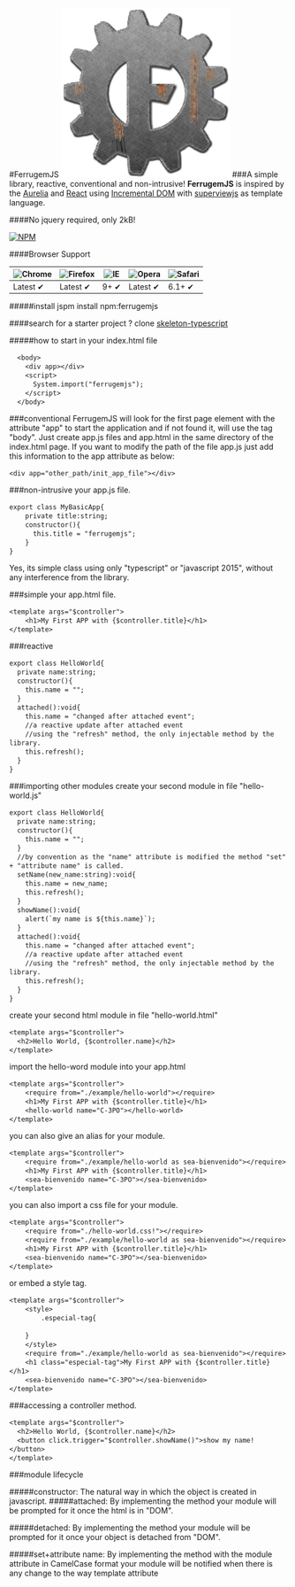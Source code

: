 #FerrugemJS
![Ferrugem Logo](/assets/img/ferrugemjs.png) 
###A simple library, reactive, conventional and non-intrusive!
**FerrugemJS** is inspired by the [Aurelia](http://aurelia.io/) and [React](https://facebook.github.io/react/) using [Incremental DOM](http://google.github.io/incremental-dom/) with [superviewjs](https://github.com/davidjamesstone/superviews.js) as template language.

####No jquery required, only 2kB!

[![NPM](https://nodei.co/npm/ferrugemjs.png?downloads=true&downloadRank=true&stars=true)](https://nodei.co/npm/ferrugemjs/)

####Browser Support

![Chrome](https://raw.github.com/alrra/browser-logos/master/chrome/chrome_48x48.png) | ![Firefox](https://raw.github.com/alrra/browser-logos/master/firefox/firefox_48x48.png) | ![IE](https://raw.github.com/alrra/browser-logos/master/internet-explorer/internet-explorer_48x48.png) | ![Opera](https://raw.github.com/alrra/browser-logos/master/opera/opera_48x48.png) | ![Safari](https://raw.github.com/alrra/browser-logos/master/safari/safari_48x48.png)
--- | --- | --- | --- | --- |
Latest ✔ | Latest ✔ | 9+ ✔ | Latest ✔ | 6.1+ ✔ |

#####install
jspm install npm:ferrugemjs

####search for a starter project ?
clone
[skeleton-typescript](https://github.com/ferrugemjs/skeleton-typescript)

#####how to start
in your index.html file

```
  <body>    
    <div app></div>
    <script>
      System.import("ferrugemjs");
    </script>
  </body>
```

###conventional
FerrugemJS will look for the first page element with the attribute "app" to start the application and if not found it, will use the tag "body".
Just create app.js files and app.html in the same directory of the index.html page.
If you want to modify the path of the file app.js just add this information to the app attribute as below:
```
<div app="other_path/init_app_file"></div>
```

###non-intrusive
your app.js file.
```
export class MyBasicApp{
    private title:string;
    constructor(){
      this.title = "ferrugemjs";
    }
}
```
Yes, its simple class using only "typescript" or "javascript 2015", without any interference from the library.

###simple
your app.html file.
```
<template args="$controller">
    <h1>My First APP with {$controller.title}</h1>
</template>
```

###reactive
```
export class HelloWorld{
  private name:string;	
  constructor(){
    this.name = "";
  }
  attached():void{
	this.name = "changed after attached event";
	//a reactive update after attached event
	//using the "refresh" method, the only injectable method by the library.
	this.refresh();
  }
}
```

###importing other modules
create your second module in file "hello-world.js"

```
export class HelloWorld{
  private name:string;	
  constructor(){
    this.name = "";
  }
  //by convention as the "name" attribute is modified the method "set" + "attribute name" is called.
  setName(new_name:string):void{
    this.name = new_name;
    this.refresh();
  }
  showName():void{
    alert(`my name is ${this.name}`);
  }
  attached():void{
	this.name = "changed after attached event";
	//a reactive update after attached event
	//using the "refresh" method, the only injectable method by the library.
	this.refresh();
  }
}
```

create your second html module in file "hello-world.html"

```
<template args="$controller">
  <h2>Hello World, {$controller.name}</h2>
</template>
```

import the hello-word module into your app.html

```
<template args="$controller">
    <require from="./example/hello-world"></require>
    <h1>My First APP with {$controller.title}</h1>
    <hello-world name="C-3PO"></hello-world>   
</template>
```
you can also give an alias for your module. 

```
<template args="$controller">
    <require from="./example/hello-world as sea-bienvenido"></require>
    <h1>My First APP with {$controller.title}</h1>
    <sea-bienvenido name="C-3PO"></sea-bienvenido>   
</template>

```


you can also import a css file for your module. 

```
<template args="$controller">
    <require from="./hello-world.css!"></require>
    <require from="./example/hello-world as sea-bienvenido"></require>
    <h1>My First APP with {$controller.title}</h1>
    <sea-bienvenido name="C-3PO"></sea-bienvenido>   
</template>

```
or embed a style tag. 

```
<template args="$controller">
    <style>
    	.especial-tag{
	
	}
    </style>
    <require from="./example/hello-world as sea-bienvenido"></require>
    <h1 class="especial-tag">My First APP with {$controller.title}</h1>
    <sea-bienvenido name="C-3PO"></sea-bienvenido>   
</template>

```

###accessing a controller method.

```
<template args="$controller">
  <h2>Hello World, {$controller.name}</h2>
  <button click.trigger="$controller.showName()">show my name!</button>
</template>
```

###module lifecycle

#####constructor:
The natural way in which the object is created in javascript.
#####attached:
By implementing the method your module will be prompted for it once the html is in "DOM".

#####detached:
By implementing the method your module will be prompted for it once your object is detached from "DOM".

#####set+attribute name:
By implementing the method with the module attribute in CamelCase format your module will be notified when there is any change to the way template attribute
